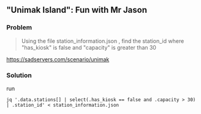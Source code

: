 ## "Unimak Island": Fun with Mr Jason

### Problem

> Using the file station_information.json , find the station_id where "has_kiosk" is false and "capacity" is greater than 30

https://sadservers.com/scenario/unimak

### Solution

run

```
jq '.data.stations[] | select(.has_kiosk == false and .capacity > 30) | .station_id' < station_information.json
```
